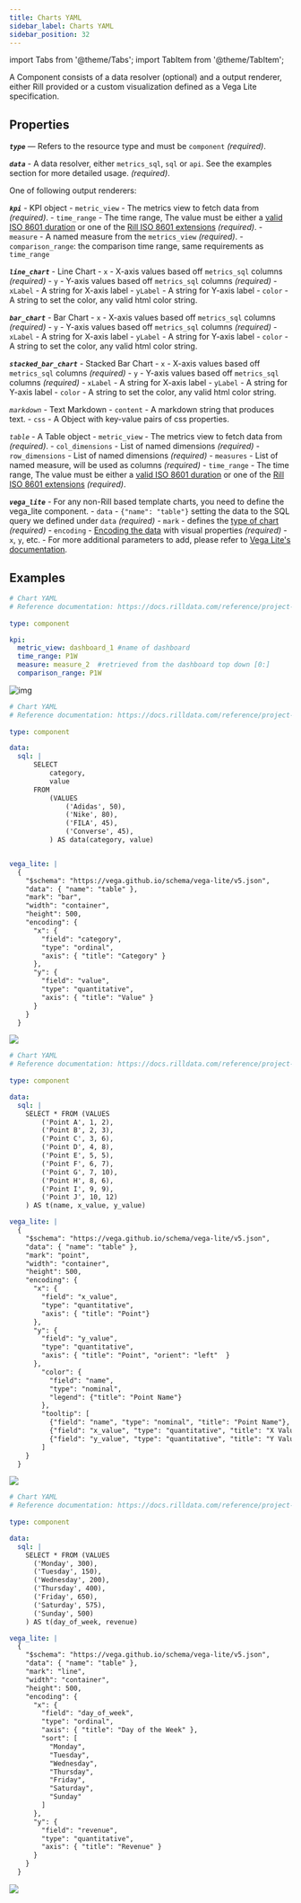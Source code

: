 ```yaml
---
title: Charts YAML
sidebar_label: Charts YAML
sidebar_position: 32
---
```


import Tabs from '@theme/Tabs';
import TabItem from '@theme/TabItem';

A Component consists of a data resolver (optional) and a output renderer, either Rill provided or a custom visualization defined as a Vega Lite specification.

## Properties

_**`type`**_ — Refers to the resource type and must be `component` _(required)_.

_**`data`**_ - A data resolver, either `metrics_sql`, `sql` or `api`. See the examples section for more detailed usage. _(required)_.

One of following output renderers:

_**`kpi`**_ - KPI object
    - `metric_view` - The metrics view to fetch data from _(required)_.
    - `time_range` - The time range, The value must be either a [valid ISO 8601 duration](https://en.wikipedia.org/wiki/ISO_8601#Durations) or one of the [Rill ISO 8601 extensions](https://docs.rilldata.com/reference/rill-iso-extensions#extensions) _(required)_.
    - `measure` - A named measure from the `metrics_view` _(required)_.
    - `comparison_range`: the comparison time range, same requirements as `time_range`

_**`line_chart`**_ - Line Chart
    - `x` - X-axis values based off `metrics_sql` columns _(required)_
    - `y` - Y-axis values based off `metrics_sql` columns _(required)_
    - `xLabel` - A string for X-axis label
    - `yLabel` - A string for Y-axis label
    - `color` - A string to set the color, any valid html color string.

_**`bar_chart`**_ - Bar Chart
    - `x` - X-axis values based off `metrics_sql` columns _(required)_
    - `y` - Y-axis values based off `metrics_sql` columns _(required)_
    - `xLabel` - A string for X-axis label
    - `yLabel` - A string for Y-axis label
    - `color` - A string to set the color, any valid html color string.

_**`stacked_bar_chart`**_ - Stacked Bar Chart
    - `x` - X-axis values based off `metrics_sql` columns _(required)_
    - `y` - Y-axis values based off `metrics_sql` columns _(required)_
    - `xLabel` - A string for X-axis label
    - `yLabel` - A string for Y-axis label
    - `color` - A string to set the color, any valid html color string.

_*`markdown`*_ - Text Markdown
    - `content` - A markdown string that produces text.
    - `css` - A Object with key-value pairs of css properties.

_*`table`*_ - A Table object
    - `metric_view` - The metrics view to fetch data from _(required)_.
    - `col_dimensions` - List of named dimensions _(required)_
    - `row_dimensions` - List of named dimensions _(required)_
    - `measures` - List of named measure, will be used as columns _(required)_
    - `time_range` - The time range, The value must be either a [valid ISO 8601 duration](https://en.wikipedia.org/wiki/ISO_8601#Durations) or one of the [Rill ISO 8601 extensions](https://docs.rilldata.com/reference/rill-iso-extensions#extensions) _(required)_.

_**`vega_lite`**_ - For any non-Rill based template charts, you need to define the vega_lite component.
    - `data` -  `{"name": "table"}` setting the data to the SQL query we defined under `data`  _(required)_
    - `mark` - defines the [type of chart](https://vega.github.io/vega-lite/docs/mark.html)  _(required)_
    - `encoding` - [Encoding the data](https://vega.github.io/vega-lite/docs/encoding.html) with visual properties   _(required)_
        - `x`, `y`, etc.
    - For more additional parameters to add, please refer to [Vega Lite's documentation](https://vega.github.io/vega-lite/docs/).


## Examples

<Tabs>
<TabItem value="KPI" label="KPI Chart " default>

```yaml
# Chart YAML
# Reference documentation: https://docs.rilldata.com/reference/project-files/charts
    
type: component

kpi:
  metric_view: dashboard_1 #name of dashboard
  time_range: P1W
  measure: measure_2  #retrieved from the dashboard top down [0:]
  comparison_range: P1W

```

![img](/img/build/canvasdashboard/KPI.png)
</TabItem>
<TabItem value="Bar" label="Vega_lite -  Bar Charts">

```yaml
# Chart YAML
# Reference documentation: https://docs.rilldata.com/reference/project-files/charts
    
type: component

data:
  sql: |
      SELECT
          category,
          value
      FROM
          (VALUES
              ('Adidas', 50),
              ('Nike', 80),
              ('FILA', 45),
              ('Converse', 45),
          ) AS data(category, value)


vega_lite: |
  {
    "$schema": "https://vega.github.io/schema/vega-lite/v5.json",
    "data": { "name": "table" },
    "mark": "bar",
    "width": "container",
    "height": 500,
    "encoding": {
      "x": {
        "field": "category",
        "type": "ordinal",
        "axis": { "title": "Category" }
      },
      "y": {
        "field": "value",
        "type": "quantitative",
        "axis": { "title": "Value" }
      }
    }
  }
```

<img src = '/img/build/canvasdashboard/bar.png' class='rounded-gif' />
<br />
</TabItem>

<TabItem value="Scatter" label="Vega_lite -  Scatter Charts">

```yaml
# Chart YAML
# Reference documentation: https://docs.rilldata.com/reference/project-files/charts
    
type: component

data:
  sql: |
    SELECT * FROM (VALUES 
        ('Point A', 1, 2),
        ('Point B', 2, 3),
        ('Point C', 3, 6),
        ('Point D', 4, 8),
        ('Point E', 5, 5),
        ('Point F', 6, 7),
        ('Point G', 7, 10),
        ('Point H', 8, 6),
        ('Point I', 9, 9),
        ('Point J', 10, 12)
    ) AS t(name, x_value, y_value)

vega_lite: |
  {
    "$schema": "https://vega.github.io/schema/vega-lite/v5.json",
    "data": { "name": "table" },
    "mark": "point",
    "width": "container",
    "height": 500,
    "encoding": {
      "x": {
        "field": "x_value",
        "type": "quantitative",
        "axis": { "title": "Point"}
      },
      "y": {
        "field": "y_value",
        "type": "quantitative",
        "axis": { "title": "Point", "orient": "left"  }
      },
        "color": {
          "field": "name",
          "type": "nominal",
          "legend": {"title": "Point Name"}
        },
        "tooltip": [
          {"field": "name", "type": "nominal", "title": "Point Name"},
          {"field": "x_value", "type": "quantitative", "title": "X Value"},
          {"field": "y_value", "type": "quantitative", "title": "Y Value"}
        ]
    }
  }
```

<img src = '/img/build/canvasdashboard/scatter.png' class='rounded-gif' />
<br />
</TabItem>

<TabItem value="Line" label="Vega_lite -  Line Charts">

```yaml
# Chart YAML
# Reference documentation: https://docs.rilldata.com/reference/project-files/charts
    
type: component

data:
  sql: |
    SELECT * FROM (VALUES 
      ('Monday', 300),
      ('Tuesday', 150),
      ('Wednesday', 200),
      ('Thursday', 400),
      ('Friday', 650),
      ('Saturday', 575),
      ('Sunday', 500)
    ) AS t(day_of_week, revenue)

vega_lite: |
  {
    "$schema": "https://vega.github.io/schema/vega-lite/v5.json",
    "data": { "name": "table" },
    "mark": "line",
    "width": "container",
    "height": 500,
    "encoding": {
      "x": {
        "field": "day_of_week",
        "type": "ordinal",
        "axis": { "title": "Day of the Week" },
        "sort": [
          "Monday",
          "Tuesday",
          "Wednesday",
          "Thursday",
          "Friday",
          "Saturday",
          "Sunday"
        ]
      },
      "y": {
        "field": "revenue",
        "type": "quantitative",
        "axis": { "title": "Revenue" }
      }
    }
  }
```
<img src = '/img/build/canvasdashboard/line.png' class='rounded-gif' />
<br />

</TabItem>

</Tabs>